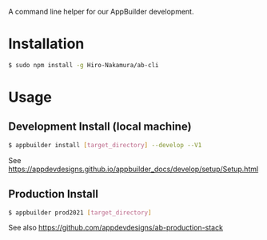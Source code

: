A command line helper for our AppBuilder development.

# Installation

```sh
$ sudo npm install -g Hiro-Nakamura/ab-cli
```


# Usage

## Development Install (local machine)

```sh
$ appbuilder install [target_directory] --develop --V1
```

See https://appdevdesigns.github.io/appbuilder_docs/develop/setup/Setup.html


## Production Install

```sh
$ appbuilder prod2021 [target_directory]
```

See also https://github.com/appdevdesigns/ab-production-stack
